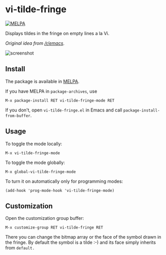 # vi-tilde-fringe
[![MELPA](http://melpa.org/packages/vi-tilde-fringe-badge.svg)](http://melpa.org/#/vi-tilde-fringe)

Displays tildes in the fringe on empty lines a la Vi.

_Original idea from [/r/emacs][idea]_.

![screenshot](https://raw.githubusercontent.com/syl20bnr/vi-tilde-fringe/master/screenshot.png)

## Install

The package is available in [MELPA][].

If you have MELPA in `package-archives`, use

    M-x package-install RET vi-tilde-fringe-mode RET

If you don't, open `vi-tilde-fringe.el` in Emacs and call
`package-install-from-buffer`.

## Usage

To toggle the mode locally:

    M-x vi-tilde-fringe-mode

To toggle the mode globally:

    M-x global-vi-tilde-fringe-mode

To turn it on automatically only for programming modes:

    (add-hook 'prog-mode-hook 'vi-tilde-fringe-mode)

## Customization

Open the customization group buffer:

    M-x customize-group RET vi-tilde-fringe RET

There you can change the bitmap array or the face of the symbol drawn in the
fringe. By default the symbol is a tilde :-) and its face simply inherits from
`default.`

[MELPA]: http://melpa.org/
[idea]: https://www.reddit.com/r/emacs/comments/2kdztw/emacs_in_evil_mode_show_tildes_for_blank_lines/
